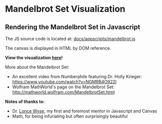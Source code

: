 # Mandelbrot Set Visualization
Rendering the Mandelbrot Set in Javascript
----
The JS source code is located at: [docs/appscripts/mandelbrot.js](https://github.com/LeosonH/mandelbrot-viz/tree/master/docs/appscripts/mandelbrot.js)

The canvas is displayed in HTML by DOM reference.

**View the visualization [here](https://leosonh.github.io/mandelbrot-viz/mandelbrot.html)!**

More about the Mandelbrot Set:
- An excellent video from Numberphile featuring Dr. Holly Krieger:
https://www.youtube.com/watch?v=NGMRB4O922I
- Wolfram MathWorld's page on the Mandelbrot Set: 
http://mathworld.wolfram.com/MandelbrotSet.html

**Notes of thanks to:**
- Dr. [Lonce Wyse](https://www.researchgate.net/profile/Lonce_Wyse3), my first and foremost mentor in Javascript and Canvas
- Math, for being infuriating but often surprisingly beautiful
